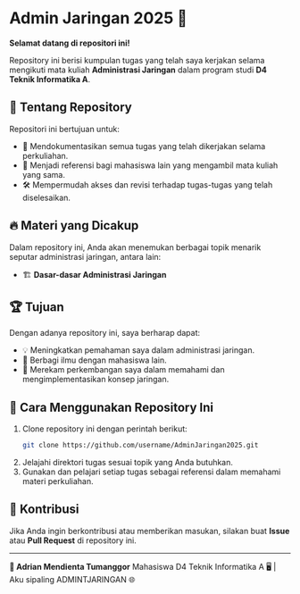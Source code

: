 # Admin Jaringan 2025 🚀

**Selamat datang di repositori ini!**

Repository ini berisi kumpulan tugas yang telah saya kerjakan selama mengikuti mata kuliah **Administrasi Jaringan** dalam program studi **D4 Teknik Informatika A**.

## 📌 Tentang Repository

Repositori ini bertujuan untuk:
- 📂 Mendokumentasikan semua tugas yang telah dikerjakan selama perkuliahan.
- 📖 Menjadi referensi bagi mahasiswa lain yang mengambil mata kuliah yang sama.
- 🛠️ Mempermudah akses dan revisi terhadap tugas-tugas yang telah diselesaikan.

## 🔥 Materi yang Dicakup
Dalam repository ini, Anda akan menemukan berbagai topik menarik seputar administrasi jaringan, antara lain:
- 🏗️ **Dasar-dasar Administrasi Jaringan**
<!-- - ⚙️ **Konfigurasi dan Manajemen Server**
- 🔌 **Pengaturan Jaringan dan Protokol**
- 🔒 **Keamanan Jaringan**
- 📡 **Monitoring dan Troubleshooting**
- ☁️ **Virtualisasi dan Cloud Networking** -->

## 🏆 Tujuan
Dengan adanya repository ini, saya berharap dapat:
- 💡 Meningkatkan pemahaman saya dalam administrasi jaringan.
- 🤝 Berbagi ilmu dengan mahasiswa lain.
- 📝 Merekam perkembangan saya dalam memahami dan mengimplementasikan konsep jaringan.

## 🚀 Cara Menggunakan Repository Ini
1. Clone repository ini dengan perintah berikut:
   ```bash
   git clone https://github.com/username/AdminJaringan2025.git
   ```
2. Jelajahi direktori tugas sesuai topik yang Anda butuhkan.
3. Gunakan dan pelajari setiap tugas sebagai referensi dalam memahami materi perkuliahan.

## 🤝 Kontribusi
Jika Anda ingin berkontribusi atau memberikan masukan, silakan buat **Issue** atau **Pull Request** di repository ini.

---

**📢 Adrian Mendienta Tumanggor**
Mahasiswa D4 Teknik Informatika A 🖥️ | Aku sipaling ADMINTJARINGAN 🌐

